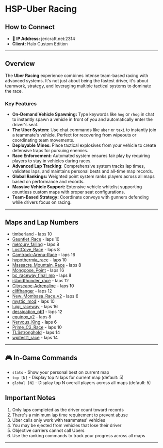 # HSP-Uber Racing

## How to Connect

* 🔗 **IP Address:** jericraft.net:2314
* **Client:** Halo Custom Edition

---

## Overview

The **Uber Racing** experience combines intense team-based racing with advanced systems. It's not just about
being the fastest driver, it's about teamwork, strategy, and leveraging multiple tactical systems to dominate the race.

### Key Features

* **On-Demand Vehicle Spawning:** Type keywords like `hog` or `rhog` in chat to instantly spawn a vehicle in front of
  you and automatically enter the driver's seat.
* **The Uber System:** Use chat commands like `uber` or `taxi` to instantly join a teammate's vehicle. Perfect for
  recovering from wipeouts or coordinating team movements.
* **Deployable Mines:** Place tactical explosives from your vehicle to create defensive traps for pursuing enemies.
* **Race Enforcement:** Automated system ensures fair play by requiring players to stay in vehicles during races.
* **Advanced Lap Tracking:** Comprehensive system tracks lap times, validates laps, and maintains personal bests and
  all-time map records.
* **Global Rankings:** Weighted point system ranks players across all maps based on performance and records.
* **Massive Vehicle Support:** Extensive vehicle whitelist supporting countless custom maps with proper seat
  configurations.
* **Team-Based Strategy:** Coordinate convoys with gunners defending while drivers focus on racing.

---

## Maps and Lap Numbers

- timberland - laps 10
- [Gauntlet_Race](https://maps.halonet.net/maps/Gauntlet_Race.zip) - laps 10
- [mercury_falling](https://maps.halonet.net/maps/mercury_falling.zip) - laps 8
- [LostCove_Race](https://maps.halonet.net/maps/LostCove_Race.zip) - laps 8
- [Camtrack-Arena-Race](https://maps.halonet.net/maps/Camtrack-Arena-Race.zip) - laps 16
- [hypothermia_race](https://maps.halonet.net/maps/hypothermia_race.zip) - laps 10
- [Massacre_Mountain_Race](https://maps.halonet.net/maps/Massacre_Mountain_Race.zip) - laps 8
- [Mongoose_Point](https://maps.halonet.net/maps/Mongoose_Point.zip) - laps 16
- [bc_raceway_final_mp](https://maps.halonet.net/maps/bc_raceway_final_mp.zip) - laps 8
- [islandthunder_race](https://maps.halonet.net/maps/islandthunder_race.zip) - laps 12
- [Cityscape-Adrenaline](https://maps.halonet.net/maps/Cityscape-Adrenaline.zip) - laps 10
- [cliffhanger](https://maps.halonet.net/maps/cliffhanger.zip) - laps 12
- [New_Mombasa_Race_v2](https://maps.halonet.net/maps/New_Mombasa_Race_v2.zip) - laps 6
- [mystic_mod](https://maps.halonet.net/maps/mystic_mod.zip) - laps 10
- [luigi_raceway](https://maps.halonet.net/maps/luigi_raceway.zip) - laps 16
- [dessication_pb1](https://maps.halonet.net/maps/dessication_pb1.zip) - laps 12
- [equinox_v2](https://maps.halonet.net/maps/equinox_v2.zip) - laps 8
- [Nervous_King](https://maps.halonet.net/maps/Nervous_King.zip) - laps 6
- [Prime_C3_Race](https://maps.halonet.net/maps/Prime_C3_Race.zip) - laps 10
- [TLSstronghold](https://maps.halonet.net/maps/TLSstronghold.zip) - laps 14
- [wpitest1_race](https://maps.halonet.net/maps/wpitest1_race.zip) - laps 14

---

## 🎮 In-Game Commands

- `stats` - Show your personal best on current map
- `top [N]` - Display top N laps for current map (default: 5)
- `global [N]` - Display top N overall players across all maps (default: 5)

## Important Notes

1. Only laps completed as the driver count toward records
2. There's a minimum lap time requirement to prevent abuse
3. Uber calls only work with teammates' vehicles
4. You may be ejected from vehicles that lose their driver
5. Objective carriers cannot call Ubers
6. Use the ranking commands to track your progress across all maps

---